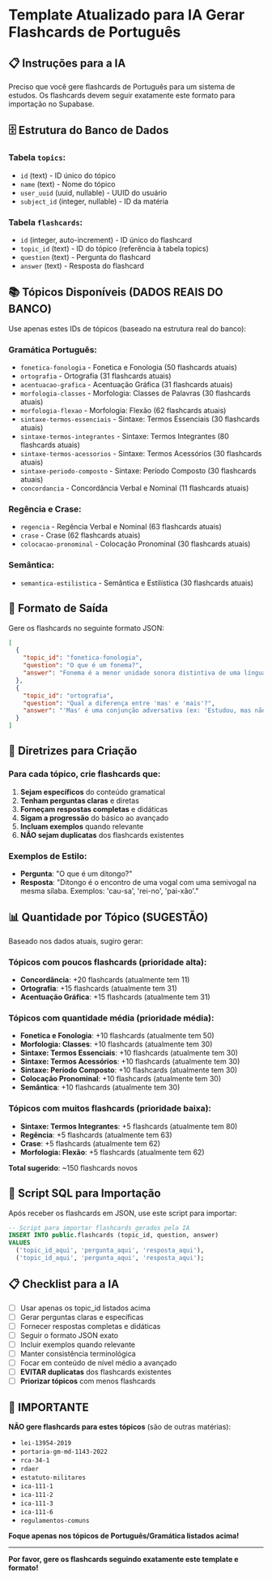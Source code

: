 # Template Atualizado para IA Gerar Flashcards de Português

## 📋 Instruções para a IA

Preciso que você gere flashcards de Português para um sistema de estudos. Os flashcards devem seguir exatamente este formato para importação no Supabase.

## 🗄️ Estrutura do Banco de Dados

### Tabela `topics`:
- `id` (text) - ID único do tópico
- `name` (text) - Nome do tópico
- `user_uuid` (uuid, nullable) - UUID do usuário
- `subject_id` (integer, nullable) - ID da matéria

### Tabela `flashcards`:
- `id` (integer, auto-increment) - ID único do flashcard
- `topic_id` (text) - ID do tópico (referência à tabela topics)
- `question` (text) - Pergunta do flashcard
- `answer` (text) - Resposta do flashcard

## 📚 Tópicos Disponíveis (DADOS REAIS DO BANCO)

Use apenas estes IDs de tópicos (baseado na estrutura real do banco):

### Gramática Português:
- `fonetica-fonologia` - Fonetica e Fonologia (50 flashcards atuais)
- `ortografia` - Ortografia (31 flashcards atuais)
- `acentuacao-grafica` - Acentuação Gráfica (31 flashcards atuais)
- `morfologia-classes` - Morfologia: Classes de Palavras (30 flashcards atuais)
- `morfologia-flexao` - Morfologia: Flexão (62 flashcards atuais)
- `sintaxe-termos-essenciais` - Sintaxe: Termos Essenciais (30 flashcards atuais)
- `sintaxe-termos-integrantes` - Sintaxe: Termos Integrantes (80 flashcards atuais)
- `sintaxe-termos-acessorios` - Sintaxe: Termos Acessórios (30 flashcards atuais)
- `sintaxe-periodo-composto` - Sintaxe: Período Composto (30 flashcards atuais)
- `concordancia` - Concordância Verbal e Nominal (11 flashcards atuais)

### Regência e Crase:
- `regencia` - Regência Verbal e Nominal (63 flashcards atuais)
- `crase` - Crase (62 flashcards atuais)
- `colocacao-pronominal` - Colocação Pronominal (30 flashcards atuais)

### Semântica:
- `semantica-estilistica` - Semântica e Estilística (30 flashcards atuais)

## 📝 Formato de Saída

Gere os flashcards no seguinte formato JSON:

```json
[
  {
    "topic_id": "fonetica-fonologia",
    "question": "O que é um fonema?",
    "answer": "Fonema é a menor unidade sonora distintiva de uma língua, capaz de diferenciar significados entre palavras."
  },
  {
    "topic_id": "ortografia",
    "question": "Qual a diferença entre 'mas' e 'mais'?",
    "answer": "'Mas' é uma conjunção adversativa (ex: 'Estudou, mas não passou'). 'Mais' é um advérbio de intensidade ou numeral (ex: 'Ele tem mais livros')."
  }
]
```

## 🎯 Diretrizes para Criação

### Para cada tópico, crie flashcards que:
1. **Sejam específicos** do conteúdo gramatical
2. **Tenham perguntas claras** e diretas
3. **Forneçam respostas completas** e didáticas
4. **Sigam a progressão** do básico ao avançado
5. **Incluam exemplos** quando relevante
6. **NÃO sejam duplicatas** dos flashcards existentes

### Exemplos de Estilo:
- **Pergunta**: "O que é um ditongo?"
- **Resposta**: "Ditongo é o encontro de uma vogal com uma semivogal na mesma sílaba. Exemplos: 'cau-sa', 'rei-no', 'pai-xão'."

## 📊 Quantidade por Tópico (SUGESTÃO)

Baseado nos dados atuais, sugiro gerar:

### Tópicos com poucos flashcards (prioridade alta):
- **Concordância**: +20 flashcards (atualmente tem 11)
- **Ortografia**: +15 flashcards (atualmente tem 31)
- **Acentuação Gráfica**: +15 flashcards (atualmente tem 31)

### Tópicos com quantidade média (prioridade média):
- **Fonetica e Fonologia**: +10 flashcards (atualmente tem 50)
- **Morfologia: Classes**: +10 flashcards (atualmente tem 30)
- **Sintaxe: Termos Essenciais**: +10 flashcards (atualmente tem 30)
- **Sintaxe: Termos Acessórios**: +10 flashcards (atualmente tem 30)
- **Sintaxe: Período Composto**: +10 flashcards (atualmente tem 30)
- **Colocação Pronominal**: +10 flashcards (atualmente tem 30)
- **Semântica**: +10 flashcards (atualmente tem 30)

### Tópicos com muitos flashcards (prioridade baixa):
- **Sintaxe: Termos Integrantes**: +5 flashcards (atualmente tem 80)
- **Regência**: +5 flashcards (atualmente tem 63)
- **Crase**: +5 flashcards (atualmente tem 62)
- **Morfologia: Flexão**: +5 flashcards (atualmente tem 62)

**Total sugerido**: ~150 flashcards novos

## 🔧 Script SQL para Importação

Após receber os flashcards em JSON, use este script para importar:

```sql
-- Script para importar flashcards gerados pela IA
INSERT INTO public.flashcards (topic_id, question, answer)
VALUES 
  ('topic_id_aqui', 'pergunta_aqui', 'resposta_aqui'),
  ('topic_id_aqui', 'pergunta_aqui', 'resposta_aqui');
```

## 📋 Checklist para a IA

- [ ] Usar apenas os topic_id listados acima
- [ ] Gerar perguntas claras e específicas
- [ ] Fornecer respostas completas e didáticas
- [ ] Seguir o formato JSON exato
- [ ] Incluir exemplos quando relevante
- [ ] Manter consistência terminológica
- [ ] Focar em conteúdo de nível médio a avançado
- [ ] **EVITAR duplicatas** dos flashcards existentes
- [ ] **Priorizar tópicos** com menos flashcards

## 🚨 IMPORTANTE

**NÃO gere flashcards para estes tópicos** (são de outras matérias):
- `lei-13954-2019`
- `portaria-gm-md-1143-2022`
- `rca-34-1`
- `rdaer`
- `estatuto-militares`
- `ica-111-1`
- `ica-111-2`
- `ica-111-3`
- `ica-111-6`
- `regulamentos-comuns`

**Foque apenas nos tópicos de Português/Gramática listados acima!**

---

**Por favor, gere os flashcards seguindo exatamente este template e formato!** 